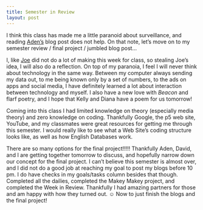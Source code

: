 ```yaml
---
title: Semester in Review
layout: post
---
```

I think this class has made me a little paranoid about surveillance, and reading [Aden’s](http://adenj86.github.io/blog/2016-04-13/Art-and-Surveillance.html) blog post does not help.  On that note, let’s move on to my semester review / final project / jumbled blog post… 

I, like [Joe](http://joetorok.github.io/blog/2016-04-13/not-much-post.html) did not do a lot of making this week for class, so stealing Joe’s idea, I will also do a reflection.  On top of my paranoia, I feel I will never think about technology in the same way.  Between my computer always sending my data out, to me being known only by a set of numbers, to the ads on apps and social media, I have definitely learned a lot about interaction between technology and myself.  I also have a new love with *Beacon* and flarf poetry, and I hope that Kelly and Diana have a poem for us tomorrow! 

Coming into this class I had limited knowledge on theory (especially media theory) and zero knowledge on coding.  Thankfully Google, the p5 web site, YouTube, and my classmates were great resources for getting me through this semester.  I would really like to see what a Web Site’s coding structure looks like, as well as how English Databases work.  

There are so many options for the final project!!!!! Thankfully Aden, David, and I are getting together tomorrow to discuss, and hopefully narrow down our concept for the final project.  I can’t believe this semester is almost over, and I did not do a good job at reaching my goal to post my blogs before 10 pm.   I do have checks in my goals/tasks column besides that though.  Completed all the dailies, completed the Makey Makey project, and completed the Week in Review. Thankfully I had amazing partners for those and am happy with how they turned out. ☺ Now to just finish the blogs and the final project!  
